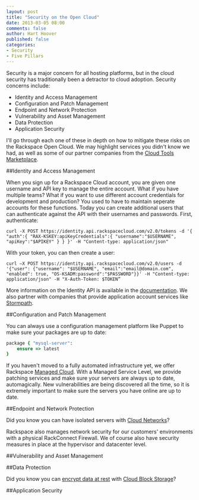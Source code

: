 ```yaml
---
layout: post
title: "Security on the Open Cloud"
date: 2013-03-05 08:00
comments: false
author: Hart Hoover
published: false
categories: 
- Security
- Five Pillars
---
```

Security is a major concern for all hosting platforms, but in the cloud security has traditionally been a detractor to cloud adoption. Security concerns include:

* Identity and Access Management
* Configuration and Patch Management
* Endpoint and Network Protection
* Vulnerability and Asset Management
* Data Protection
* Application Security

I'll go through each one of these in depth on how to mitigate these risks on the Rackspace Open Cloud. We may highlight services you didn't know we had, as well as some of our partner companies from the [Cloud Tools Marketplace](https://cloudtools.rackspace.com/home).

##Identity and Access Management

When you sign up for a Rackspace Cloud account, you are given one username and API key to manage the entire account. What if you have multiple teams? What if you want to use different account credentials for development and production? You used to have to maintain seperate accounts for these functions. Today you can create additional users that can authenticate against the API with their usernames and passwords. First, authenticate:

    curl -X POST https://identity.api.rackspacecloud.com/v2.0/tokens -d '{ "auth":{ "RAX-KSKEY:apiKeyCredentials":{ "username":"$USERNAME", "apiKey":"$APIKEY" } } }' -H "Content-type: application/json"

With your token, you can then create a user:

	curl –X POST https://identity.api.rackspacecloud.com/v2.0/users -d '{"user": {"username": "$USERNAME", "email":"email@domain.com", "enabled": true, "OS-KSADM:password":"$PASSWORD"}}' -H "Content-type: application/json" -H "X-Auth-Token: $TOKEN”

More information on the Identity API is available in the [documentation](http://docs.rackspace.com/auth/api/v2.0/auth-client-devguide/content/Overview-d1e65.html). We also partner with companies that provide application account services like [Stormpath](http://www.stormpath.com/).

##Configuration and Patch Management

You can always use a configuration management platform like Puppet to make sure your packages are up to date:

```ruby
package { "mysql-server":
	ensure => latest
}
```

If you haven't moved to a fully automated infrastructure yet, we offer Rackspace [Managed Cloud](http://www.rackspace.com/cloud/managed_cloud/). With a Managed Service Level, we provide patching services and make sure your servers are always up to date, automagically. New vulnerabilities are being discovered all the time, so it is extremely important to make sure the servers you have online are up to date.

##Endpoint and Network Protection

Did you know you can have isolated servers with [Cloud Networks](http://devops.rackspace.com/protect-your-infrastructure-servers-with-bastion-hosts-and-isolated-cloud-networks.html)?

Rackspace also manages network security for our customers' environments with a physical RackConnect Firewall. We of course also have security measures in place at the hypervisor and datacenter level.

##Vulnerability and Asset Management


##Data Protection

Did you know you can [encrypt data at rest](https://community.rackspace.com/products/f/5/t/66.aspx) with [Cloud Block Storage](http://www.rackspace.com/knowledge_center/article/cloud-block-storage-overview)? 

##Application Security